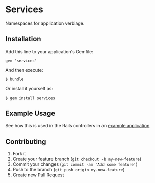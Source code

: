 # Services

Namespaces for application verbiage.


## Installation

Add this line to your application's Gemfile:

    gem 'services'

And then execute:

    $ bundle

Or install it yourself as:

    $ gem install services


## Example Usage

See how this is used in the Rails controllers in an [example application](http://github.com/sjltaylor/photoport)


## Contributing

1. Fork it
2. Create your feature branch (`git checkout -b my-new-feature`)
3. Commit your changes (`git commit -am 'Add some feature'`)
4. Push to the branch (`git push origin my-new-feature`)
5. Create new Pull Request
